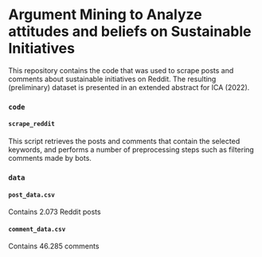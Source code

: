 # Argument Mining to Analyze attitudes and beliefs on Sustainable Initiatives

This repository contains the code that was used to scrape posts and comments about sustainable initiatives on Reddit. The resulting (preliminary) dataset is presented in an extended abstract for ICA (2022).

### `code`
#### `scrape_reddit`
This script retrieves the posts and comments that contain the selected keywords, and performs a number of preprocessing steps such as filtering comments made by bots.

### `data`
#### `post_data.csv`
Contains 2.073 Reddit posts

#### `comment_data.csv`
Contains 46.285 comments 